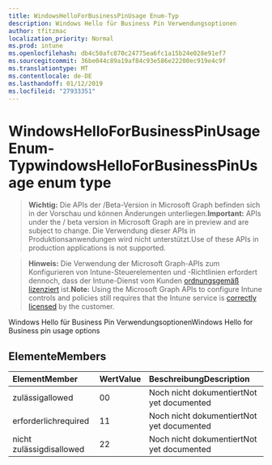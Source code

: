 ```yaml
---
title: WindowsHelloForBusinessPinUsage Enum-Typ
description: Windows Hello für Business Pin Verwendungsoptionen
author: tfitzmac
localization_priority: Normal
ms.prod: intune
ms.openlocfilehash: db4c50afc870c24775ea6fc1a15b24e028e91ef7
ms.sourcegitcommit: 36be044c89a19af84c93e586e22200ec919e4c9f
ms.translationtype: MT
ms.contentlocale: de-DE
ms.lasthandoff: 01/12/2019
ms.locfileid: "27933351"
---
```

# <a name="windowshelloforbusinesspinusage-enum-type"></a><span data-ttu-id="85220-103">WindowsHelloForBusinessPinUsage Enum-Typ</span><span class="sxs-lookup"><span data-stu-id="85220-103">windowsHelloForBusinessPinUsage enum type</span></span>

> <span data-ttu-id="85220-104">**Wichtig:** Die APIs der /Beta-Version in Microsoft Graph befinden sich in der Vorschau und können Änderungen unterliegen.</span><span class="sxs-lookup"><span data-stu-id="85220-104">**Important:** APIs under the / beta version in Microsoft Graph are in preview and are subject to change.</span></span> <span data-ttu-id="85220-105">Die Verwendung dieser APIs in Produktionsanwendungen wird nicht unterstützt.</span><span class="sxs-lookup"><span data-stu-id="85220-105">Use of these APIs in production applications is not supported.</span></span>

> <span data-ttu-id="85220-106">**Hinweis:** Die Verwendung der Microsoft Graph-APIs zum Konfigurieren von Intune-Steuerelementen und -Richtlinien erfordert dennoch, dass der Intune-Dienst vom Kunden [ordnungsgemäß lizenziert](https://go.microsoft.com/fwlink/?linkid=839381) ist.</span><span class="sxs-lookup"><span data-stu-id="85220-106">**Note:** Using the Microsoft Graph APIs to configure Intune controls and policies still requires that the Intune service is [correctly licensed](https://go.microsoft.com/fwlink/?linkid=839381) by the customer.</span></span>

<span data-ttu-id="85220-107">Windows Hello für Business Pin Verwendungsoptionen</span><span class="sxs-lookup"><span data-stu-id="85220-107">Windows Hello for Business pin usage options</span></span>
## <a name="members"></a><span data-ttu-id="85220-108">Elemente</span><span class="sxs-lookup"><span data-stu-id="85220-108">Members</span></span>
|<span data-ttu-id="85220-109">Element</span><span class="sxs-lookup"><span data-stu-id="85220-109">Member</span></span>|<span data-ttu-id="85220-110">Wert</span><span class="sxs-lookup"><span data-stu-id="85220-110">Value</span></span>|<span data-ttu-id="85220-111">Beschreibung</span><span class="sxs-lookup"><span data-stu-id="85220-111">Description</span></span>|
|:---|:---|:---|
|<span data-ttu-id="85220-112">zulässig</span><span class="sxs-lookup"><span data-stu-id="85220-112">allowed</span></span>|<span data-ttu-id="85220-113">0</span><span class="sxs-lookup"><span data-stu-id="85220-113">0</span></span>|<span data-ttu-id="85220-114">Noch nicht dokumentiert</span><span class="sxs-lookup"><span data-stu-id="85220-114">Not yet documented</span></span>|
|<span data-ttu-id="85220-115">erforderlich</span><span class="sxs-lookup"><span data-stu-id="85220-115">required</span></span>|<span data-ttu-id="85220-116">1</span><span class="sxs-lookup"><span data-stu-id="85220-116">1</span></span>|<span data-ttu-id="85220-117">Noch nicht dokumentiert</span><span class="sxs-lookup"><span data-stu-id="85220-117">Not yet documented</span></span>|
|<span data-ttu-id="85220-118">nicht zulässig</span><span class="sxs-lookup"><span data-stu-id="85220-118">disallowed</span></span>|<span data-ttu-id="85220-119">2</span><span class="sxs-lookup"><span data-stu-id="85220-119">2</span></span>|<span data-ttu-id="85220-120">Noch nicht dokumentiert</span><span class="sxs-lookup"><span data-stu-id="85220-120">Not yet documented</span></span>|





